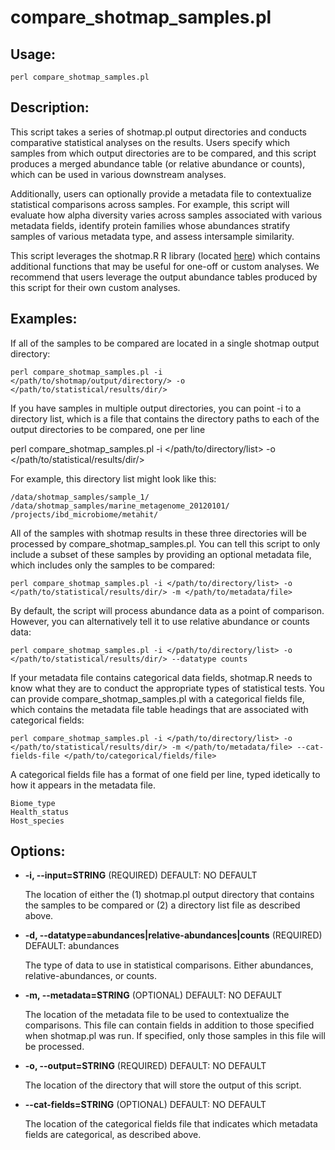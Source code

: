 compare_shotmap_samples.pl
==========================

Usage:
------
    
    perl compare_shotmap_samples.pl
     
Description: 
------------

This script takes a series of shotmap.pl output directories and conducts comparative statistical analyses on the results. 
Users specify which samples from which output directories are to be compared, and this script produces a merged abundance
table (or relative abundance or counts), which can be used in various downstream analyses. 

Additionally, users can optionally provide a metadata file to contextualize
statistical comparisons across samples. For example, this script will evaluate how alpha diversity 
varies across samples associated with various metadata fields, identify protein families whose abundances stratify 
samples of various metadata type, and assess intersample similarity. 

This script leverages the shotmap.R R library (located [here](../lib/R/shotmap.R))
which contains additional functions that may be useful for one-off or custom analyses. We recommend that
users leverage the output abundance tables produced by this script for their own custom analyses.

Examples:
---------

If all of the samples to be compared are located in a single shotmap output directory:

    perl compare_shotmap_samples.pl -i </path/to/shotmap/output/directory/> -o </path/to/statistical/results/dir/>

If you have samples in multiple output directories, you can point -i to a directory list, which is a 
file that contains the directory paths to each of the output directories to be compared, one per line

   perl compare_shotmap_samples.pl -i </path/to/directory/list> -o </path/to/statistical/results/dir/>

For example, this directory list might look like this:

    /data/shotmap_samples/sample_1/
    /data/shotmap_samples/marine_metagenome_20120101/
    /projects/ibd_microbiome/metahit/

All of the samples with shotmap results in these three directories will be processed by compare_shotmap_samples.pl. You can
tell this script to only include a subset of these samples by providing an optional metadata file, which includes only
the samples to be compared:

    perl compare_shotmap_samples.pl -i </path/to/directory/list> -o </path/to/statistical/results/dir/> -m </path/to/metadata/file>

By default, the script will process abundance data as a point of comparison. However, you can alternatively tell it to use
relative abundance or counts data:

    perl compare_shotmap_samples.pl -i </path/to/directory/list> -o </path/to/statistical/results/dir/> --datatype counts

If your metadata file contains categorical data fields, shotmap.R needs to know what they are to conduct the appropriate
types of statistical tests. You can provide compare_shotmap_samples.pl with a categorical fields file, which contains
the metadata file table headings that are associated with categorical fields:

    perl compare_shotmap_samples.pl -i </path/to/directory/list> -o </path/to/statistical/results/dir/> -m </path/to/metadata/file> --cat-fields-file </path/to/categorical/fields/file>

A categorical fields file has a format of one field per line, typed idetically to how it appears in the metadata file.

    Biome_type
    Health_status
    Host_species

Options:
--------

* **-i, --input=STRING** (REQUIRED) DEFAULT: NO DEFAULT

  The location of either the (1) shotmap.pl output directory that contains the samples to be compared or (2) a directory list file
as described above.

* **-d, --datatype=abundances|relative-abundances|counts** (REQUIRED) DEFAULT: abundances

  The type of data to use in statistical comparisons. Either abundances, relative-abundances, or counts.

* **-m, --metadata=STRING** (OPTIONAL) DEFAULT: NO DEFAULT

  The location of the metadata file to be used to contextualize the comparisons. This file can contain fields in addition
to those specified when shotmap.pl was run. If specified, only those samples in this file will be processed.

* **-o, --output=STRING** (REQUIRED) DEFAULT: NO DEFAULT

  The location of the directory that will store the output of this script.

* **--cat-fields=STRING** (OPTIONAL) DEFAULT: NO DEFAULT

  The location of the categorical fields file that indicates which metadata fields are categorical, as described above.

